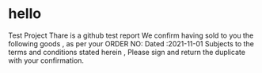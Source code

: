 # hello
Test Project
Thare is a github test report
We confirm having sold to you the following goods ,
as per your ORDER NO:         Dated :2021-11-01
Subjects to the terms and conditions stated herein ,
Please sign and return the duplicate with your confirmation.
